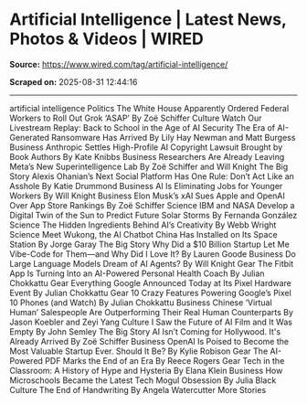 # Artificial Intelligence | Latest News, Photos & Videos | WIRED

**Source:** https://www.wired.com/tag/artificial-intelligence/

**Scraped on:** 2025-08-31 12:44:16

---

artificial intelligence
Politics
The White House Apparently Ordered Federal Workers to Roll Out Grok ‘ASAP’
By
Zoë Schiffer
Culture
Watch Our Livestream Replay: Back to School in the Age of AI
Security
The Era of AI-Generated Ransomware Has Arrived
By
Lily Hay Newman
and
Matt Burgess
Business
Anthropic Settles High-Profile AI Copyright Lawsuit Brought by Book Authors
By
Kate Knibbs
Business
Researchers Are Already Leaving Meta’s New Superintelligence Lab
By
Zoë Schiffer
and
Will Knight
The Big Story
Alexis Ohanian’s Next Social Platform Has One Rule: Don’t Act Like an Asshole
By
Katie Drummond
Business
AI Is Eliminating Jobs for Younger Workers
By
Will Knight
Business
Elon Musk’s xAI Sues Apple and OpenAI Over App Store Rankings
By
Zoë Schiffer
Science
IBM and NASA Develop a Digital Twin of the Sun to Predict Future Solar Storms
By
Fernanda González
Science
The Hidden Ingredients Behind AI’s Creativity
By
Webb Wright
Science
Meet Wukong, the AI Chatbot China Has Installed on Its Space Station
By
Jorge Garay
The Big Story
Why Did a $10 Billion Startup Let Me Vibe-Code for Them—and Why Did I Love It?
By
Lauren Goode
Business
Do Large Language Models Dream of AI Agents?
By
Will Knight
Gear
The Fitbit App Is Turning Into an AI-Powered Personal Health Coach
By
Julian Chokkattu
Gear
Everything Google Announced Today at Its Pixel Hardware Event
By
Julian Chokkattu
Gear
10 Crazy Features Powering Google’s Pixel 10 Phones (and Watch)
By
Julian Chokkattu
Business
Chinese ‘Virtual Human’ Salespeople Are Outperforming Their Real Human Counterparts
By
Jason Koebler
and
Zeyi Yang
Culture
I Saw the Future of AI Film and It Was Empty
By
John Semley
The Big Story
AI Isn’t Coming for Hollywood. It's Already Arrived
By
Zoë Schiffer
Business
OpenAI Is Poised to Become the Most Valuable Startup Ever. Should It Be?
By
Kylie Robison
Gear
The AI-Powered PDF Marks the End of an Era
By
Reece Rogers
Gear
Tech in the Classroom: A History of Hype and Hysteria
By
Elana Klein
Business
How Microschools Became the Latest Tech Mogul Obsession
By
Julia Black
Culture
The End of Handwriting
By
Angela Watercutter
More Stories